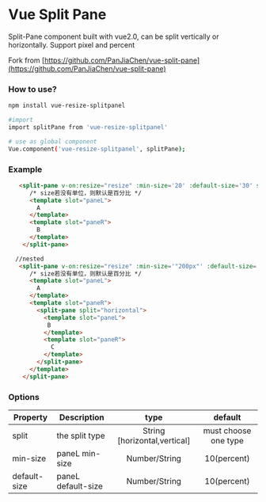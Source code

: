 # Vue Split Pane

Split-Pane component built with vue2.0, can be split vertically or horizontally.
Support pixel and percent

Fork from [https://github.com/PanJiaChen/vue-split-pane](https://github.com/PanJiaChen/vue-split-pane)

### How to use?
```bash
npm install vue-resize-splitpanel

#import
import splitPane from 'vue-resize-splitpanel'

# use as global component
Vue.component('vue-resize-splitpanel', splitPane);
```

### Example

```html
   <split-pane v-on:resize="resize" :min-size='20' :default-size='30' split="vertical">
      /* size若没有单位，则默认是百分比 */
      <template slot="paneL">
        A
      </template>
      <template slot="paneR">
        B
      </template>
    </split-pane>
```

```html
  //nested
   <split-pane v-on:resize="resize" :min-size='"200px"' :default-size='30' split="vertical">
      /* size若没有单位，则默认是百分比 */
      <template slot="paneL">
        A
      </template>
      <template slot="paneR">
        <split-pane split="horizontal">
          <template slot="paneL">
           B
          </template>
          <template slot="paneR">
            C
          </template>
        </split-pane>
      </template>
    </split-pane>
```

### Options
|    Property    |    Description   |   type   |	default	|
| -----------------  | ---------------- | :--------: | :----------: |
| split       | the split type |String [horizontal,vertical] |must choose one type |
| min-size         | paneL min-size  |Number/String | 10(percent) |
| default-size         | paneL default-size  |Number/String | 10(percent) |

